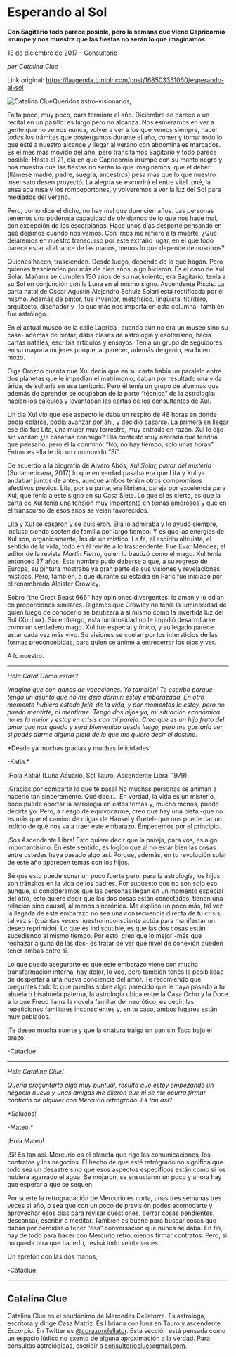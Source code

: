 # Esperando al Sol

**Con Sagitario todo parece posible, pero la semana que viene Capricornio irrumpe y nos muestra que las fiestas no serán lo que imaginamos.**

13 de diciembre de 2017 - Consultorio

_por Catalina Clue_

Link original: https://laagenda.tumblr.com/post/168503331060/esperando-al-sol

![Catalina Clue](https://64.media.tumblr.com/7057cbdfb9431bc958565a8968ec7b28/tumblr_inline_pk0la4NDOL1t6q87u_500.jpg)Queridos astro-visionarios,

Falta poco, muy poco, para terminar el año. Diciembre se parece a un recital en un pasillo: es largo pero no alcanza. Nos esmeramos en ver a gente que no vemos nunca, volver a ver a los que vemos siempre, hacer todos los trámites que postergamos durante el año, comer y tomar todo lo que esté a nuestro alcance y llegar al verano con abdominales marcados. Es el mes más movido del año, pero transitamos Sagitario y todo parece posible. Hasta el 21, día en que Capricornio irrumpe con su manto negro y nos muestra que las fiestas no serán lo que imaginamos, que el deber (llámese madre, padre, suegra, ancestros) pesa más que lo que nuestro insensato deseo proyectó. La alegría se escurrirá el entre vitel toné, la ensalada rusa y los rompeportones, y volveremos a ver la luz del Sol para mediados del verano.

Pero, como dice el dicho, no hay mal que dure cien años. Las personas tenemos una poderosa capacidad de olvidarnos de lo que nos hace mal, con excepción de los escorpianos. Hace unos días desperté pensando en qué dejamos cuando nos vamos. Con irnos me refiero a la muerte. ¿Qué dejaremos en nuestro transcurso por este extraño lugar, en el que todo parece estar al alcance de las manos, menos lo que depende de nosotros? 

Quienes hacen, trascienden. Desde luego, depende de lo que hagan. Pero quienes trascienden por más de cien años, algo hicieron. Es el caso de Xul Solar. Mañana se cumplen 130 años de su nacimiento; era Sagitario, tenía a su Sol en conjunción con la Luna en el mismo signo. Ascendente Piscis. La carta natal de Oscar Agustín Alejandro Schulz Solari está rectificada por él mismo. Además de pintor, fue inventor, metafísico, lingüista, titiritero, arquitecto, diseñador y -lo que más nos importa en esta columna- también fue astrólogo.

En el actual museo de la calle Laprida -cuando aún no era un museo sino su casa- además de pintar, daba clases de astrología y esoterismo, hacía cartas natales, escribía artículos y ensayos. Tenía un grupo de seguidores, en su mayoría mujeres porque, al parecer, además de genio, era buen mozo.

Olga Orozco cuenta que Xul decía que en su carta había un paralelo entre dos planetas que le impedían el matrimonio; daban por resultado una vida árida, de soltería en ese territorio. Pero él tenía un grupo de alumnas que además de aprender se ocupaban de la parte “técnica” de la astrología: hacían los cálculos y levantaban las cartas de los consultantes de Xul. 

Un día Xul vio que ese aspecto le daba un respiro de 48 horas en donde podía colarse, podía avanzar por ahí, y decidió casarse. La primera en llegar ese día fue Lita, una mujer muy terrestre, muy entrada en razón. Xul le dijo sin vacilar: ¿te casarías conmigo? Ella contestó muy azorada que tendría que pensarlo, pero él la conminó: “No, no hay tiempo, solo unas horas”. Entonces ella le dio un conmovido “Sí”.

De acuerdo a la biografía de Alvaro Abós, *Xul Solar, pintor del misterio* (Sudamericana, 2017) lo que en verdad pasaba era que Lita y Xul ya andaban juntos de antes, aunque ambos tenían otros compromisos afectivos previos. Lita, por su parte, era libriana, pareja por excelencia para Xul, que tenía a este signo en su Casa Siete. Lo que sí es cierto, es que la carta de Xul tenía una tensión muy importante en temas amorosos y que en el transcurso de esos años se veían favorecidos. 

Lita y Xul se casaron y se quisieron. Ella lo admiraba y lo ayudó siempre, incluso siendo sostén de familia por largo tiempo. Y es que las energías de Xul son, orgánicamente, las de un místico. La fe, el espíritu altruista, el sentido de la vida, todo en él remite a lo trascendente. Fue Evar Méndez, el editor de la revista *Martín Fierro*, quien lo bautizó como el mago. Xul tenía entonces 37 años. Este nombre pudo deberse a que, a su regreso de Europa, su pintura mostraba ya gran parte de sus visiones y revelaciones místicas. Pero, también, a que durante su estadía en París fue iniciado por el renombrado Aleister Crowley.

Sobre “the Great Beast 666” hay opiniones divergentes: lo aman y lo odian en proporciones similares. Digamos que Crowley no tenía la luminosidad de quien luego de conocerlo se bautizara a sí mismo como la invertida luz del Sol (Xul:Lux). Sin embargo, esta luminosidad no le impidió desarrollarse como un verdadero mago. Xul fue especial y único, y su legado parece estar cada vez más vivo. Su visiones se cuelan por los intersticios de las formas preconcebidas, para quien se anime a entrecerrar los ojos y ver.

A lo nuestro.



---

*Hola Cata! Cómo estás?*

*Imagino que con ganas de vacaciones. Yo también! Te escribo porque tengo un asunto que no me deja dormir: estoy embarazada. En otro momento hubiera estado feliz de la vida, y por momentos lo estoy, pero no puedo mentirte, ni mentirme. Tengo dos hijos ya, mi situación económica no es la mejor y estoy en crisis con mi pareja. Creo que es un hijo fruto del amor que nos queda y será bienvenido desde luego, pero me gustaría ver si podés darme alguna pista de lo que me quiere decir el destino.*

*Desde ya muchas gracias y muchas felicidades!  


-Katia.*

¡Hola Katia! (Luna Acuario, Sol Tauro, Ascendente Libra. 1979)

¡Gracias por compartir lo que te pasa! No muchas personas se animan a hacerlo tan sinceramente. Qué decir… En verdad, la vida es un misterio, poco puede aportar la astrología en estos temas y, mucho menos, puedo decirte yo. Pero, a riesgo de equivocarme, creo que hay una pista -que no es más que el camino de migas de Hansel y Gretel- que nos puede dar un indicio de qué nos va a traer este embarazo. Empecemos por el principio.

¡Sos Ascendente Libra! Esto quiere decir que la pareja, para vos, es algo importantísimo. En este sentido, es lógico que al no estar bien las cosas entre ustedes haya pasado algo así. Porque, además, en tu revolución solar de este año aparecen temas con los hijos.

Sé que esto puede sonar un poco fuerte pero, para la astrología, los hijos son tránsitos en la vida de los padres. Por supuesto que no son solo eso aunque, si consideramos que las personas llegan en un momento especial del otro, esto quiere decir que las dos cosas están conectadas, tienen una relación sino causal, al menos sincrónica. Me explico un poco más, tal vez la llegada de este embarazo no sea una consecuencia directa de tu crisis, tal vez sí (cuántas veces nuestro inconsciente actúa para manifestar un deseo reprimido). Lo que es indiscutible, es que las dos cosas están sucediendo al mismo tiempo. Por esto, creo que lo mejor -más que rechazar alguna de las dos- es tratar de ver qué nivel de conexión pueden tener ambas entre sí.

Lo que puedo asegurarte es que este embarazo viene con mucha transformación interna, hay dolor, lo veo, pero también tenés la posibilidad de despertar a una nueva conciencia del amor. Te recomiendo que preguntes todo lo que puedas sobre algo parecido que le haya pasado a tu abuela o bisabuela paterna, la astrología ubica entre la Casa Ocho y la Doce a lo que Freud llama la novela familiar del neurótico, es decir, las repeticiones familiares inconscientes y, en tu caso, ambos lugares están muy poblados.

¡Te deseo mucha suerte y que la criatura traiga un pan sin Tacc bajo el brazo!  

-Cataclue.



---

*Hola Catalina Clue!*

*Quería preguntarte algo muy puntual, resulta que estoy empezando un negocio nuevo y unas amigas me dijeron que ni se me ocurra firmar contrato de alquiler con Mercurio retrógrado. Es tan así?*

*Saludos!  

-Mateo.*

¡Hola Mateo!

¡Sí! Es tan así. Mercurio es el planeta que rige las comunicaciones, los contratos y los negocios. El hecho de que esté retrógrado no significa que todo sea un desastre sino que esos aspectos específicos están como si los hubiera agarrado el agua. Se mojaron, se ensuciaron un poco y ahora hay que esperar a que se sequen.

Por suerte la retrogradación de Mercurio es corta, unas tres semanas tres veces al año, o sea que con un poco de previsión podés acomodarte y aprovechar esos días para revisar cuestiones, cerrar cosas pendientes, descansar, escribir o meditar. También es bueno para buscar cosas que dabas por perdidas o tener “esa” conversación que nunca se daba. En fin, hay de todo para hacer con Mercurio retro, menos firmar contratos. Pero, si no queda otra que hacerlo, revisá todo veinte veces.

Un apretón con las dos manos,  

-Cataclue.

  




---

 Catalina Clue
--------------

 Catalina Clue es el seudónimo de Mercedes Dellatorre. Es astróloga, escritora y dirige Casa Matriz. Es libriana con luna en Tauro y ascendente Escorpio. En Twitter es [@corazondellator](https://twitter.com/corazondellator). Esta sección está pensada como un espacio lúdico no exento de alguna aproximación a la verdad. Para consultas astrológicas, escribir a [consultorioclue@gmail.com](mailto:consultorioclue@gmail.com). 

